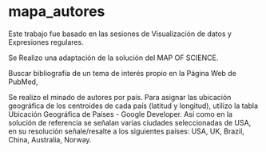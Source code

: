 # mapa_autores

Este trabajo fue basado en las sesiones de Visualización de datos y Expresiones regulares. 

Se Realizo una adaptación de la solución del MAP OF SCIENCE.

Buscar bibliografía de un tema de interés propio en la Página Web de PubMed,

Se realizo el minado de autores por país. Para asignar las ubicación geográfica de los centroides de cada país (latitud y longitud), utilizo la tabla  Ubicación Geográfica de Países - Google Developer. Así como en la solución de referencia se señalan varias ciudades seleccionadas de USA, en su resolución señale/resalte a los siguientes países: USA, UK, Brazil, China, Australia, Norway.  
